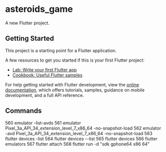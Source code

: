 # asteroids_game

A new Flutter project.

## Getting Started

This project is a starting point for a Flutter application.

A few resources to get you started if this is your first Flutter project:

- [Lab: Write your first Flutter app](https://docs.flutter.dev/get-started/codelab)
- [Cookbook: Useful Flutter samples](https://docs.flutter.dev/cookbook)

For help getting started with Flutter development, view the
[online documentation](https://docs.flutter.dev/), which offers tutorials,
samples, guidance on mobile development, and a full API reference.

## Commands
  560  emulator -list-avds
  561  emulator Pixel_3a_API_34_extension_level_7_x86_64 -no-snapshot-load
  562  emulator -avd Pixel_3a_API_34_extension_level_7_x86_64 -no-snapshot-load
  563  flutter devices -list
  564  flutter devices --list
  565  flutter devices
  566  flutter emulators
  567  flutter attach
  568  flutter run -d "sdk gphone64 x86 64"

